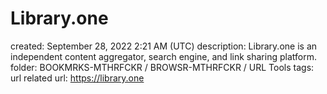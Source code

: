 # Library.one

created: September 28, 2022 2:21 AM (UTC)
description: Library.one is an independent content aggregator, search engine, and link sharing platform.
folder: BOOKMRKS-MTHRFCKR / BROWSR-MTHRFCKR / URL Tools
tags: url related
url: https://library.one